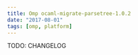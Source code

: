 ```yaml
---
title: Omp ocaml-migrate-parsetree-1.0.2
date: "2017-08-01"
tags: [omp, platform]
---
```


TODO: CHANGELOG
